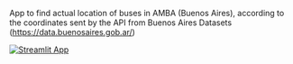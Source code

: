 App to find actual location of buses in AMBA (Buenos Aires), according to the coordinates sent by the API from Buenos Aires Datasets (https://data.buenosaires.gob.ar/)


[![Streamlit App](https://static.streamlit.io/badges/streamlit_badge_black_white.svg)](https://colectivoscabafinalproj.streamlit.app)
